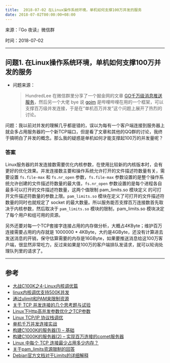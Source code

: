 ```yaml
---
title:  2018-07-02 在Linux操作系统环境，单机如何支撑100万并发的服务
date: 2018-07-02T00:00:00+08:00
---
```

来源：『Go 夜读』微信群

时间：2018-07-02

----

## 问题1. 在Linux操作系统环境，单机如何支撑100万并发的服务

* 问题来源：
    > HundredLee 在微信群里分享了一个掘金网的文章 [GO千万级消息推送服务](https://juejin.im/entry/5b35998be51d4558af404bbd)，然后另一个大佬 bye 说 [goim](https://github.com/Terry-Mao/goim) 是哔哩哔哩在用的一个框架，可以支撑百万级并发连接，于是在“单机百万并发”这个问题上展开了热烈的讨论。

问题：我以前对并发的理解几乎都是错的，误以为每有一个客户端连接到服务器上就会多占用服务器的一个新TCP端口，但是看了文章和其他的QQ群的讨论，我终于搞明白了并发的概念。那么我的疑惑是单机如何才能支撑起100万的并发量呢？

### 答案

Linux服务器的并发连接数需要优化内核参数，在使用比较新的内核版本时，会有更好的优化效果。并发连接数主要和操作系统允许打开的文件描述符数量有关，需要设置 `fs.file-max` 和 `fs.nr_open` 参数，`fs.file-max` 参数设置的是整个操作系统允许创建的文件描述符数量的最大值，`fs.nr_open` 参数设置的是每个进程各自最多可以打开的文件描述符数量，这两个值限制 pam_limits.so 模块定义 的可打开文件描述符数量的参数上限。`pam_limits.so` 模块在定义了可打开的文件描述符数量的同时也就规定了 socket
的最大数量。所以服务能否支撑百万连接数首先取决于内核参数，然后取决于 `pam_limits.so` 模块的限制，pam_limits.so 模块决定了每个用户和组可用的资源。

另外还要对每一个TCP套接字连接占用的内存做分析，大概占4KByte；维护百万连接需要占用的内存就是 1000000 * 4KByte，大约是4GByte，还没有计算进去发送消息的开销，保守估算需要的内存是16GByte，如果要推送消息给这100万客户端，很显然非常吃力，反过来如果是100万的客户端排队发请求，就可以轮询处理队列里的请求了。

----

## 参考

* [大战C100K之4-Linux内核调优篇](http://joyexpr.com/2013/11/22/c100k-4-kernel-tuning/)
* [linux内核调优支持500K并发](http://blog.linhere.com/archives/98.html)
* [通过ulimit和PAM来限制资源](http://debugo.com/linux-ulimit-pam/)
* [关于 TCP 并发连接的几个思考题与试验](http://www.cppblog.com/Solstice/archive/2011/07/01/149895.html)
* [Linux下Http高并发参数优化之TCP参数](https://kiswo.com/article/1017)
* [Linux TCP/IP 协议栈调优](http://colobu.com/2014/09/18/linux-tcpip-tuning/)
* [单机千万并发连接实战](https://zhuanlan.zhihu.com/p/21378825)
* [构建C1000K的服务器(1) – 基础](http://www.ideawu.net/blog/archives/740.html)
* [构建C1000K的服务器(2) – 实现百万连接的comet服务器](http://www.ideawu.net/blog/archives/742.html)
* [Linux 中每个 TCP 连接最少占用多少内存？](https://zhuanlan.zhihu.com/p/25241630)
* [关于pam_limits资源限制的回答](https://serverfault.com/a/642082)
* [Debian官方文档对于Limits的详细解释](https://wiki.debian.org/Limits)

